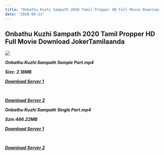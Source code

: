 ```yaml
---
title: "Onbathu Kuzhi Sampath 2020 Tamil Propper HD Full Movie Download JokerTamilaanda"
date: "2020-08-21"
---
```


## Onbathu Kuzhi Sampath 2020 Tamil Propper HD Full Movie Download JokerTamilaanda

![](https://images.moviebuff.com/59fc33e7-274e-45c6-a76f-21ca9d650638?w=1000)

**_Onbathu Kuzhi Sampath Sample Part.mp4_**

**_Size: 2.18MB_**

**_[Download Server 1](http://c1.wetransfer.vip/files/Tamil{a3b04ca4513862e5e6faa05865f310bf9da13080b46bbc045b167bb82cb0d9ff}20Movies/Tamil{a3b04ca4513862e5e6faa05865f310bf9da13080b46bbc045b167bb82cb0d9ff}202020{a3b04ca4513862e5e6faa05865f310bf9da13080b46bbc045b167bb82cb0d9ff}20Movies/Onbathu{a3b04ca4513862e5e6faa05865f310bf9da13080b46bbc045b167bb82cb0d9ff}20Kuzhi{a3b04ca4513862e5e6faa05865f310bf9da13080b46bbc045b167bb82cb0d9ff}20Sampath{a3b04ca4513862e5e6faa05865f310bf9da13080b46bbc045b167bb82cb0d9ff}20(2020){a3b04ca4513862e5e6faa05865f310bf9da13080b46bbc045b167bb82cb0d9ff}20/Onbathu{a3b04ca4513862e5e6faa05865f310bf9da13080b46bbc045b167bb82cb0d9ff}20Kuzhi{a3b04ca4513862e5e6faa05865f310bf9da13080b46bbc045b167bb82cb0d9ff}20Sampath{a3b04ca4513862e5e6faa05865f310bf9da13080b46bbc045b167bb82cb0d9ff}20(2020){a3b04ca4513862e5e6faa05865f310bf9da13080b46bbc045b167bb82cb0d9ff}20Proper{a3b04ca4513862e5e6faa05865f310bf9da13080b46bbc045b167bb82cb0d9ff}20HDRip/Onbathu{a3b04ca4513862e5e6faa05865f310bf9da13080b46bbc045b167bb82cb0d9ff}20Kuzhi{a3b04ca4513862e5e6faa05865f310bf9da13080b46bbc045b167bb82cb0d9ff}20Sampath{a3b04ca4513862e5e6faa05865f310bf9da13080b46bbc045b167bb82cb0d9ff}20(2020){a3b04ca4513862e5e6faa05865f310bf9da13080b46bbc045b167bb82cb0d9ff}20Sample{a3b04ca4513862e5e6faa05865f310bf9da13080b46bbc045b167bb82cb0d9ff}20(640x360).mp4)_**

**_[  
](http://c1.wetransfer.vip/files/Tamil{a3b04ca4513862e5e6faa05865f310bf9da13080b46bbc045b167bb82cb0d9ff}20Movies/Tamil{a3b04ca4513862e5e6faa05865f310bf9da13080b46bbc045b167bb82cb0d9ff}202020{a3b04ca4513862e5e6faa05865f310bf9da13080b46bbc045b167bb82cb0d9ff}20Movies/Onbathu{a3b04ca4513862e5e6faa05865f310bf9da13080b46bbc045b167bb82cb0d9ff}20Kuzhi{a3b04ca4513862e5e6faa05865f310bf9da13080b46bbc045b167bb82cb0d9ff}20Sampath{a3b04ca4513862e5e6faa05865f310bf9da13080b46bbc045b167bb82cb0d9ff}20(2020){a3b04ca4513862e5e6faa05865f310bf9da13080b46bbc045b167bb82cb0d9ff}20/Onbathu{a3b04ca4513862e5e6faa05865f310bf9da13080b46bbc045b167bb82cb0d9ff}20Kuzhi{a3b04ca4513862e5e6faa05865f310bf9da13080b46bbc045b167bb82cb0d9ff}20Sampath{a3b04ca4513862e5e6faa05865f310bf9da13080b46bbc045b167bb82cb0d9ff}20(2020){a3b04ca4513862e5e6faa05865f310bf9da13080b46bbc045b167bb82cb0d9ff}20Proper{a3b04ca4513862e5e6faa05865f310bf9da13080b46bbc045b167bb82cb0d9ff}20HDRip/Onbathu{a3b04ca4513862e5e6faa05865f310bf9da13080b46bbc045b167bb82cb0d9ff}20Kuzhi{a3b04ca4513862e5e6faa05865f310bf9da13080b46bbc045b167bb82cb0d9ff}20Sampath{a3b04ca4513862e5e6faa05865f310bf9da13080b46bbc045b167bb82cb0d9ff}20(2020){a3b04ca4513862e5e6faa05865f310bf9da13080b46bbc045b167bb82cb0d9ff}20Sample{a3b04ca4513862e5e6faa05865f310bf9da13080b46bbc045b167bb82cb0d9ff}20(640x360).mp4)_**

**_[Download Server 2](http://c1.wetransfer.vip/files/Tamil{a3b04ca4513862e5e6faa05865f310bf9da13080b46bbc045b167bb82cb0d9ff}20Movies/Tamil{a3b04ca4513862e5e6faa05865f310bf9da13080b46bbc045b167bb82cb0d9ff}202020{a3b04ca4513862e5e6faa05865f310bf9da13080b46bbc045b167bb82cb0d9ff}20Movies/Onbathu{a3b04ca4513862e5e6faa05865f310bf9da13080b46bbc045b167bb82cb0d9ff}20Kuzhi{a3b04ca4513862e5e6faa05865f310bf9da13080b46bbc045b167bb82cb0d9ff}20Sampath{a3b04ca4513862e5e6faa05865f310bf9da13080b46bbc045b167bb82cb0d9ff}20(2020){a3b04ca4513862e5e6faa05865f310bf9da13080b46bbc045b167bb82cb0d9ff}20/Onbathu{a3b04ca4513862e5e6faa05865f310bf9da13080b46bbc045b167bb82cb0d9ff}20Kuzhi{a3b04ca4513862e5e6faa05865f310bf9da13080b46bbc045b167bb82cb0d9ff}20Sampath{a3b04ca4513862e5e6faa05865f310bf9da13080b46bbc045b167bb82cb0d9ff}20(2020){a3b04ca4513862e5e6faa05865f310bf9da13080b46bbc045b167bb82cb0d9ff}20Proper{a3b04ca4513862e5e6faa05865f310bf9da13080b46bbc045b167bb82cb0d9ff}20HDRip/Onbathu{a3b04ca4513862e5e6faa05865f310bf9da13080b46bbc045b167bb82cb0d9ff}20Kuzhi{a3b04ca4513862e5e6faa05865f310bf9da13080b46bbc045b167bb82cb0d9ff}20Sampath{a3b04ca4513862e5e6faa05865f310bf9da13080b46bbc045b167bb82cb0d9ff}20(2020){a3b04ca4513862e5e6faa05865f310bf9da13080b46bbc045b167bb82cb0d9ff}20Sample{a3b04ca4513862e5e6faa05865f310bf9da13080b46bbc045b167bb82cb0d9ff}20(640x360).mp4)_**

**_Onbathu Kuzhi Sampath Single Part.mp4_**

**_Szie:486.22MB_**

**_[Download Server 1](http://c3.wetransfer.vip/files/Onbathu{a3b04ca4513862e5e6faa05865f310bf9da13080b46bbc045b167bb82cb0d9ff}20Kuzhi{a3b04ca4513862e5e6faa05865f310bf9da13080b46bbc045b167bb82cb0d9ff}20Sampath{a3b04ca4513862e5e6faa05865f310bf9da13080b46bbc045b167bb82cb0d9ff}20(2020).mp4)_**

**_[  
](http://c3.wetransfer.vip/files/Onbathu{a3b04ca4513862e5e6faa05865f310bf9da13080b46bbc045b167bb82cb0d9ff}20Kuzhi{a3b04ca4513862e5e6faa05865f310bf9da13080b46bbc045b167bb82cb0d9ff}20Sampath{a3b04ca4513862e5e6faa05865f310bf9da13080b46bbc045b167bb82cb0d9ff}20(2020).mp4)_**

**_[Download Server 2](http://c3.wetransfer.vip/files/Onbathu{a3b04ca4513862e5e6faa05865f310bf9da13080b46bbc045b167bb82cb0d9ff}20Kuzhi{a3b04ca4513862e5e6faa05865f310bf9da13080b46bbc045b167bb82cb0d9ff}20Sampath{a3b04ca4513862e5e6faa05865f310bf9da13080b46bbc045b167bb82cb0d9ff}20(2020).mp4)_**
